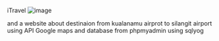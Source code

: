 iTravel
 ![image](https://github.com/PaianManalu/iTravel/assets/125888033/a5fe640f-cc3c-4ccb-b3d3-df0f2ccdb1e2)

and a website about destinaion from kualanamu airprot to silangit airport
using API Google maps and database from phpmyadmin using sqlyog

